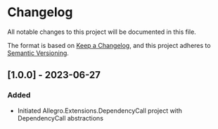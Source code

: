 # Changelog

All notable changes to this project will be documented in this file.

The format is based on [Keep a Changelog](https://keepachangelog.com/en/1.0.0/), and this project adheres
to [Semantic Versioning](https://semver.org/spec/v2.0.0.html).


## [1.0.0] - 2023-06-27

### Added

* Initiated Allegro.Extensions.DependencyCall project with DependencyCall abstractions
